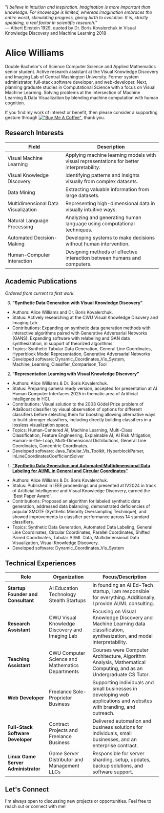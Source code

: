 "*I believe in intuition and inspiration. Imagination is more important than knowledge. For knowledge is limited, whereas imagination embraces the entire world, stimulating progress, giving birth to evolution. It is, strictly speaking, a real factor in scientific research.*”  
― Albert Einstein 1929, quoted by Dr. Boris Kovalerchuk in Visual Knowledge Discovery and Machine Learning 2018

# Alice Williams

Double Bachelor's of Science Computer Science and Applied Mathematics senior student. Active research assistant at the Visual Knowledge Discovery and Imaging Lab of Central Washington University. Former system administrator, full-stack software developer, and web-developer. Next, planning graduate studies in Computational Science with a focus on Visual Machine Learning. Solving problems at the intersection of Machine Learning & Data Visualization by blending machine computation with human cognition.

If you find my work of interest or benefit, then please consider a supporting gesture through [!["Buy Me A Coffee"](https://www.buymeacoffee.com/assets/img/custom_images/orange_img.png)](https://www.buymeacoffee.com/avaavarai), thank you.

## Research Interests
| Field                                 | Description                         |
|---------------------------------------|-------------------------------------|
| Visual Machine Learning               | Applying machine learning models with visual representations for better interpretability. |
| Visual Knowledge Discovery            | Identifying patterns and insights visually from complex datasets. |
| Data Mining                           | Extracting valuable information from large datasets. |
| Multidimensional Data Visualization   | Representing high-dimensional data in visually intuitive ways. |
| Natural Language Processing           | Analyzing and generating human language using computational techniques. |
| Automated Decision-Making             | Developing systems to make decisions without human intervention. |
| Human-Computer Interaction            | Designing methods of effective interaction between humans and computers. |

## Academic Publications

_Ordered from current to first work._

3. **"Synthetic Data Generation with Visual Knowledge Discovery"**
- Authors: Alice Williams and Dr. Boris Kovalerchuk.
- Status: Actively researching at the CWU Visual Knowledge Discvery and Imaging Lab.
- Contributions: Expanding on synthetic data generation methods with interactive algorithms paired with Generative Adversarial Networks (GANS). Expanding software with relabeling and GAN data synthesization, in support of theorized algorithms.
- Topics: Synthetic Tabular Data Generation, General Line Coordinates, Hyperblock Model Representation, Generative Adversarial Networks
- Developed software: Dynamic_Coordinates_Vis_System, Machine_Learning_Classifier_Comparison_Tool

2. **"Representation Learning with Visual Knowledge Discovery"**
- Authors: Alice Williams & Dr. Boris Kovalerchuk.
- Status: Preparing camera ready version, accepted for presentation at AI Human Computer Interfaces 2025 in thematic area of Artificial Intelligence in HCI.
- Contributions: Visual solution to the 2003 Gödel Prize problem of AdaBoost classifier by visual observation of options for different classifiers before selecting them for boosting allowing alternative ways to build stronger classifiers, including directly building classifiers in a lossless visualization space.
- Topics: Human-Centered AI, Machine Learning, Multi-Class Classification, Feature Engineering, Explainable AI, AI Risk Mitigation, Human-in-the-Loop, Multi-Dimensional Distributions, General Line Coordinates, Concentric Coordinates.
- Developed software: Java_Tabular_Vis_Toolkit, HyperblockParser, InLineCoordinatesCoefficientSolver

1. **["Synthetic Data Generation and Automated Multidimensional Data Labeling for AI/ML in General and Circular Coordinates"](https://arxiv.org/abs/2409.02079)**
- Authors: Alice Williams & Dr. Boris Kovalerchuk.
- Status: Published in IEEE proceedings and presented at IV2024 in track of Artificial Intelligence and Visual Knowledge Discovery, earned the 'Best Paper Award'.
- Contributions: Proposed an algorithm for labeled synthetic data generation, addressed data balancing, demonstrated deficiencies of popular SMOTE (Synthetic Minority Oversampling Technique), and showed improvements to classifier performance across 14 standard classifiers.
- Topics: Synthetic Data Generation, Automated Data Labeling, General Line Coordinates, Circular Coordinates, Parallel Coordinates, Shifted Paired Coordinates, Tabular AI/ML Data, Multidimensional Data Visualization, Visual Knowledge Discovery.
- Developed software: Dynamic_Coordinates_Vis_System

## Technical Experiences

| Role                                | Organization                                     | Focus/Description                                                                                                            |
|-------------------------------------|--------------------------------------------------|------------------------------------------------------------------------------------------------------------------------------|
| **Startup Founder and Consultant**  | AI Education Technology Stealth Startups         | In founding an AI Ed-Tech startup, I am responsible for everything. Additionally, I provide AI/ML consulting.                |
| **Research Assistant**              | CWU Visual Knowledge Discovery and Imaging Lab   | Focusing on Visual Knowledge Discovery and Machine Learning data classification, synthesization, and model interpretability. |
| **Teaching Assistant**              | CWU Computer Science and Mathematics Departments | Courses were Computer Architecture, Algorithm Analysis, Mathematical Computing, and as an Undergraduate CS Tutor.            |
| **Web Developer**                   | Freelance Sole-Proprietor Business               | Supporting individuals and small businesses in developing web applications and websites with branding, and outreach.         | 
| **Full-Stack Software Developer**   | Contract Projects and Freelance Business         | Delivered automation and business solutions for individuals, small businesses, and an enterprise contract.                   |
| **Linux Game Server Administrator** | Game Server Distributor and Management LLCs      | Responsible for server sharding, setup, updates, backup solutions, and software support.                                     |

## Let's Connect
I'm always open to discussing new projects or opportunities. Feel free to reach out or connect with me!

